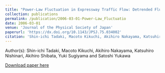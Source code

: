 ```yaml
---
title: "Power-Law Fluctuation in Expressway Traffic Flow: Detrended Fluctuation Analysis"
collection: publications
permalink: /publication/2006-03-01-Power-Law_Fluctuatio
date: 2006-03-01
venue: 'Journal of the Physical Society of Japan'
paperurl: 'https://dx.doi.org/10.1143/JPSJ.75.034002'
citation: 'Shin-ichi Tadaki, Macoto Kikuchi, Akihiro Nakayama, Katsuhiro Nishinari, Akihiro Shibata, Yuki Sugiyama and Satoshi Yukawa, Power-Law Fluctuation in Expressway Traffic Flow: Detrended Fluctuation Analysis, Journal of the Physical Society of Japan, <b>75</b>, 034002, (2006)'
---
```


Author(s): Shin-ichi Tadaki, Macoto Kikuchi, Akihiro Nakayama, Katsuhiro Nishinari, Akihiro Shibata, Yuki Sugiyama and Satoshi Yukawa


<a href='https://dx.doi.org/10.1143/JPSJ.75.034002'>Download paper here</a>
